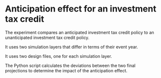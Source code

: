 
# Anticipation effect for an investment tax credit

The experiment compares an anticipated investment tax credit policy to an unanticipated investment tax credit policy.

It uses two simulation layers that differ in terms of their event year.

It uses two design files, one for each simulation layer.

The Python script calculates the deviations between the two final projections to determine the impact of the anticipation effect.

